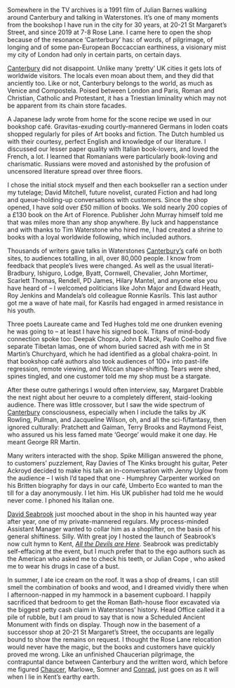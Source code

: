 <param ve-config title="Waterstones, Canterbury, 1990 to 2020" author="Dr. Martin Latham" layout="vtl" banner="/images/banners/21c.jpg">

#

<param ve-entity eid="Q29303">

Somewhere in the TV archives is a 1991 film of Julian Barnes walking around Canterbury and talking in Waterstones. It’s one of many moments from the bookshop I have run in the city for 30 years, at 20-21 St Margaret’s Street, and since 2019 at 7-8 Rose Lane. I came here to open the shop because of the resonance ‘Canterbury’ has: of words, of pilgrimage, of longing and of some pan-European Boccaccian earthiness, a visionary mist my city of London had only in certain parts, on certain days.
<param ve-image url="images/Waterstones March 2021 MJC.jpg" label="Waterstones, Rose Lane, Canterbury" attribution="Photogaphed by Martin Crowther, March 2021"> 

[Canterbury](/canterbury) did not disappoint. Unlike many ‘pretty’ UK cities it gets lots of worldwide visitors. The locals even moan about them, and they did that anciently too. Like or not, Canterbury belongs to the world, as much as Venice and Compostela. Poised between London and Paris, Roman and Christian, Catholic and Protestant,  it has a Triestian liminality which may not be apparent from its chain store facades.
<param ve-image url="https://upload.wikimedia.org/wikipedia/commons/7/71/Canterbury%2C_High_Street_02.jpg" label="Canterbury High Street" attribution="Palickap, CC BY-SA 3.0 via Wikimedia Commons"> 

A Japanese lady wrote from home for the scone recipe we used in our bookshop café. Gravitas-exuding courtly-mannered Germans in loden coats shopped regularly for piles of Art books and fiction. The Dutch humbled us with their courtesy, perfect English and knowledge of our literature. I discussed our lesser paper quality with Italian book-lovers, and loved the French, a lot. I learned that Romanians were particularly book-loving and charismatic. Russians were moved and astonished by the profusion of uncensored literature spread over three floors.
<param ve-image url="images/Waterstones Nigella Lawson.jpg" label="Nigella Lawson" attribution="Photographed by Matt McArdle"> 

I chose the initial stock myself and then each bookseller ran a section under my tutelage; David Mitchell, future novelist, curated Fiction and had long and queue-holding-up conversations with customers. Since the shop opened, I have sold over £50 million of books. We sold nearly 200 copies of a £130 book on the Art of Florence. Publisher John Murray himself told me that was miles more than any shop anywhere. By luck and happenstance and with thanks to Tim Waterstone who hired me, I had created a shrine to books with a loyal worldwide following, which included authors. 
<param ve-image url="images/Waterstones A. S. Byatt.JPG" label="A.S.Byatt" attribution="Photographed by Matt McArdle"> 
<param ve-image url="images/Waterstones Benn.jpg" label="Tony Benn" attribution="Photographed by Matt McArdle"> 

Thousands of writers gave talks in Waterstones [Canterbury’s](/20c/20c-Canterbury)  café on both sites, to audiences totalling, in all, over 80,000 people. I know from feedback that people’s lives were changed. As well as the usual literati- Bradbury, Ishiguro, Lodge, Byatt, Cornwell, Chevalier, John Mortimer, Scarlett Thomas, Rendell, PD James, Hilary Mantel, and anyone else you have heard of – I welcomed politicians like John Major and Edward Heath, Roy Jenkins and Mandela’s old colleague Ronnie Kasrils. This last author got me a wave of hate mail, for Kasrils had engaged in armed resistance in his youth. 
<param ve-image url="images/Waterstones Roy Jenkins.jpg" label="Roy Jenkins" attribution="Photograph by Matt McArdle"> 
<param ve-image url="images/Waterstones Colin Dexter.jpg" label="Colin Dexter" attribution="Photograph by Matt McArdle"> 

Three poets Laureate came and Ted Hughes told me one drunken evening he was going to – at least I have his signed book. Titans of mind-body connection spoke too: Deepak Chopra, John E Mack, Paulo Coelho and five separate Tibetan lamas, one of whom buried sacred ash with me in St Martin’s Churchyard, which he had identified as a global chakra-point. In that bookshop café authors also took audiences of 100+ into past-life regression, remote viewing, and Wiccan shape-shifting. Tears were shed, spines tingled, and one customer told me my shop must be a stargate. 
<param ve-image url="images/Waterstones Terence Stamp.jpg" label="Terence Stamp"> 

After these outre gatherings I would often interview, say, Margaret Drabble the next night about her oeuvre to a completely different, staid-looking audience. There was little crossover, but I saw the wide spectrum of [Canterbury](/20c/20c-Canterbury) consciousness, especially when I include the talks by JK Rowling, Pullman, and Jacqueline Wilson, oh, and all the sci-fi/fantasy, then ignored culturally: Pratchett and Gaiman, Terry Brooks and Raymond Feist, who assured us his less famed mate ‘George’ would make it one day. He meant George RR Martin.
<param ve-image url="images/Waterstones JK Rowling.jpg" label="JK Rowling" attribution="Photograph by Matt McArdle"> 

Many writers interacted with the shop. Spike Milligan answered the phone, to customers’ puzzlement, Ray Davies of The Kinks brought his guitar, Peter Ackroyd decided to make his talk an in-conversation with Jenny Uglow from the audience – I wish I’d taped that one - Humphrey Carpenter worked on his Britten biography for days in our café, Umberto Eco wanted to man the till for a day anonymously. I let him. His UK publisher had told me he would never come. I phoned his Italian one.
<param ve-image url="images/Waterstones ECO.jpg" label="Umberto Eco" attribution="Photograph by Matt McArdle"> 

[David Seabrook](/21c/21c-seabrook-biography) just mooched about in the shop in his haunted way year after year, one of my private-mannered regulars. My process-minded Assistant Manager wanted to collar him as a shoplifter, on the basis of his general shiftiness. Silly. With great joy I hosted the launch of Seabrook’s now cult hymn to Kent, [_All the Devils are Here_](/21c/21c-seabrook-biography). Seabrook was predictably self-effacing at the event, but I much prefer that to the ego authors such as the American who asked me to check his teeth, or Julian Cope , who asked me to wear his drugs in case of a bust.
<param ve-image url="images/Waterstones rocking horses.jpg" label="Waterstones rocking horses" attribution="Photograph by Matt McArdle"> 

In summer, I ate ice cream on the roof. It was a shop of dreams, I can still smell the combination of books and wood, and I dreamed vividly there when I afternoon-napped in my hammock in a basement cupboard. I happily sacrificed that bedroom to get the Roman Bath-house floor excavated via the biggest petty cash claim in Waterstones’ history. Head Office called it a pile of rubble, but I am proud to say that is now a Scheduled Ancient Monument with finds on display. Though now in the basement of a successor shop at 20-21 St Margaret’s Street, the occupants are legally bound to show the remains on request. I thought the Rose Lane relocation would never have the magic, but the books and customers have quickly proved me wrong. Like an unfinished Chaucerian pilgrimage, the contrapuntal dance between Canterbury and the written word, which before me figured [Chaucer](/14c/14c-chaucer), Marlowe, Somner and [Conrad](/19c/19c-conrad-biography), just goes on as it will when I lie in Kent’s earthy earth.
<param ve-image url="images/Former site of Waterstones March 2021 MJC.jpg" label="20-21 St Margaret's Street" attribution="Photogaphed by Martin Crowther, March 2021"> 